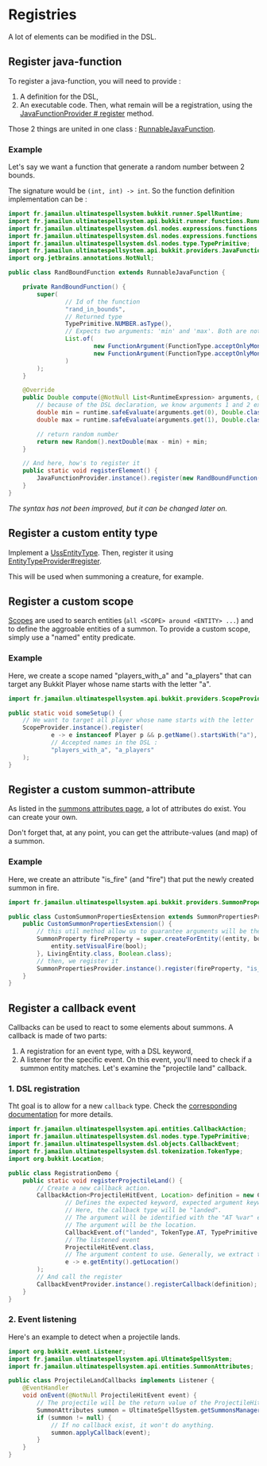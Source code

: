 # Registries

A lot of elements can be modified in the DSL.

## Register java-function

To register a java-function, you will need to provide :
1. A definition for the DSL,
2. An executable code.
Then, what remain will be a registration, using the [JavaFunctionProvider # register](/src/main/java/fr/jamailun/ultimatespellsystem/bukkit/providers/JavaFunctionProvider.java) method.

Those 2 things are united in one class : [RunnableJavaFunction](/src/main/java/fr/jamailun/ultimatespellsystem/bukkit/runner/functions/RunnableJavaFunction.java).

### Example

Let's say we want a function that generate a random number between 2 bounds.

The signature would be `(int, int) -> int`. So the function definition implementation can be :

```java
import fr.jamailun.ultimatespellsystem.bukkit.runner.SpellRuntime;
import fr.jamailun.ultimatespellsystem.api.bukkit.runner.functions.RunnableJavaFunction;
import fr.jamailun.ultimatespellsystem.dsl.nodes.expressions.functions.FunctionArgument;
import fr.jamailun.ultimatespellsystem.dsl.nodes.expressions.functions.FunctionType;
import fr.jamailun.ultimatespellsystem.dsl.nodes.type.TypePrimitive;
import fr.jamailun.ultimatespellsystem.api.bukkit.providers.JavaFunctionProvider;
import org.jetbrains.annotations.NotNull;

public class RandBoundFunction extends RunnableJavaFunction {

    private RandBoundFunction() {
        super(
                // Id of the function
                "rand_in_bounds",
                // Returned type
                TypePrimitive.NUMBER.asType(),
                // Expects two arguments: 'min' and 'max'. Both are not-optional.
                List.of(
                        new FunctionArgument(FunctionType.acceptOnlyMono(TypePrimitive.NUMBER), "min", false),
                        new FunctionArgument(FunctionType.acceptOnlyMono(TypePrimitive.NUMBER), "max", false)
                )
        );
    }

    @Override
    public Double compute(@NotNull List<RuntimeExpression> arguments, @NotNull SpellRuntime runtime) {
        // because of the DSL declaration, we know arguments 1 and 2 exist and are numbers.
        double min = runtime.safeEvaluate(arguments.get(0), Double.class);
        double max = runtime.safeEvaluate(arguments.get(1), Double.class);

        // return random number
        return new Random().nextDouble(max - min) + min;
    }

    // And here, how's to register it
    public static void registerElement() {
        JavaFunctionProvider.instance().register(new RandBoundFunction(), "rand_in_bounds");
    }
}
```

_The syntax has not been improved, but it can be changed later on._

## Register a custom entity type

Implement a [UssEntityType](/src/main/java/fr/jamailun/ultimatespellsystem/bukkit/entities/UssEntityType.java).
Then, register it using [EntityTypeProvider#register](/src/main/java/fr/jamailun/ultimatespellsystem/bukkit/providers/EntityTypeProvider.java).

This will be used when summoning a creature, for example.

## Register a custom scope

[Scopes](/documentation/scopes.md) are used to search entities (`all <SCOPE> around <ENTITY> ...`) and to define the aggroable entities of a summon.
To provide a custom scope, simply use a "named" entity predicate.

### Example

Here, we create a scope named "players_with_a" and "a_players" that can target any Bukkit Player whose
name starts with the letter "a".

```java
import fr.jamailun.ultimatespellsystem.api.bukkit.providers.ScopeProvider;

public static void someSetup() {
    // We want to target all player whose name starts with the letter 'a'.
    ScopeProvider.instance().register(
            e -> e instanceof Player p && p.getName().startsWith("a"),
            // Accepted names in the DSL :
            "players_with_a", "a_players"
    );
}
```

## Register a custom summon-attribute

As listed in the [summons attributes page](/documentation/attributes/summon_attributes.md), a lot of attributes do exist. You can create your own.

Don't forget that, at any point, you can get the attribute-values (and map) of a summon.

### Example

Here, we create an attribute "is_fire" (and "fire") that put the newly created summon in fire.

```java
import fr.jamailun.ultimatespellsystem.api.bukkit.providers.SummonPropertiesProvider;

public class CustomSummonPropertiesExtension extends SummonPropertiesProvider {
    public CustomSummonPropertiesExtension() {
        // this util method allow us to guarantee arguments will be the boolean we want.
        SummonProperty fireProperty = super.createForEntity((entity, bool, runtime) -> {
            entity.setVisualFire(bool);
        }, LivingEntity.class, Boolean.class);
        // then, we register it
        SummonPropertiesProvider.instance().register(fireProperty, "is_fire", "fire");
    }
}
```

## Register a callback event

Callbacks can be used to react to some elements about summons. A callback is made of two parts:
1. A registration for an event type, with a DSL keyword,
2. A listener for the specific event. On this event, you'll need to check if a summon entity matches. Let's examine the
"projectile land" callback.

### 1. DSL registration

Tht goal is to allow for a new `callback` type.
Check the [corresponding documentation](../callbacks.md) for more details.

```java
import fr.jamailun.ultimatespellsystem.api.entities.CallbackAction;
import fr.jamailun.ultimatespellsystem.dsl.nodes.type.TypePrimitive;
import fr.jamailun.ultimatespellsystem.dsl.objects.CallbackEvent;
import fr.jamailun.ultimatespellsystem.dsl.tokenization.TokenType;
import org.bukkit.Location;

public class RegistrationDemo {
    public static void registerProjectileLand() {
        // Create a new callback action.
        CallbackAction<ProjectileHitEvent, Location> definition = new CallbackAction<>(
                // Defines the expected keyword, expected argument keyword and argument type.
                // Here, the callback type will be "landed".
                // The argument will be identified with the "AT %var" element.
                // The argument will be the location.
                CallbackEvent.of("landed", TokenType.AT, TypePrimitive.LOCATION),
                // The listened event
                ProjectileHitEvent.class,
                // The argument content to use. Generally, we extract the value from the event.
                e -> e.getEntity().getLocation()
        );
        // And call the register
        CallbackEventProvider.instance().registerCallback(definition);
    }
}
```

### 2. Event listening

Here's an example to detect when a projectile lands.

```java
import org.bukkit.event.Listener;
import fr.jamailun.ultimatespellsystem.api.UltimateSpellSystem;
import fr.jamailun.ultimatespellsystem.api.entities.SummonAttributes;

public class ProjectileLandCallbacks implements Listener {
    @EventHandler
    void onEvent(@NotNull ProjectileHitEvent event) {
        // The projectile will be the return value of the ProjectileHitEvent#getentity() method.
        SummonAttributes summon = UltimateSpellSystem.getSummonsManager().find(event.getEntity().getUniqueId());
        if (summon != null) {
            // If no callback exist, it won't do anything.
            summon.applyCallback(event);
        }
    }
}
```
